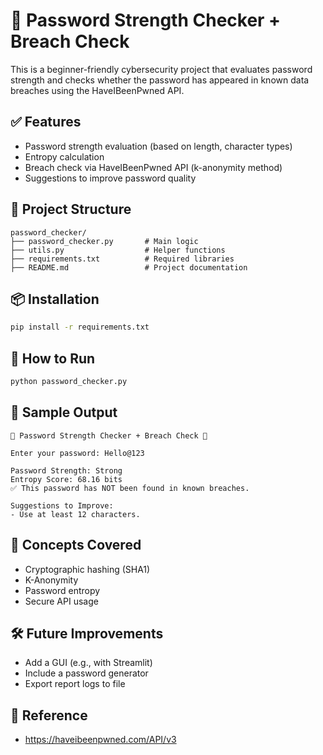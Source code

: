 # 🔐 Password Strength Checker + Breach Check

This is a beginner-friendly cybersecurity project that evaluates password strength and checks whether the password has appeared in known data breaches using the HaveIBeenPwned API.

## ✅ Features
- Password strength evaluation (based on length, character types)
- Entropy calculation
- Breach check via HaveIBeenPwned API (k-anonymity method)
- Suggestions to improve password quality

## 📁 Project Structure
```
password_checker/
├── password_checker.py       # Main logic
├── utils.py                  # Helper functions
├── requirements.txt          # Required libraries
├── README.md                 # Project documentation
```

## 📦 Installation
```bash
pip install -r requirements.txt
```

## 🚀 How to Run
```bash
python password_checker.py
```

## 📌 Sample Output
```
🔐 Password Strength Checker + Breach Check 🔐

Enter your password: Hello@123

Password Strength: Strong
Entropy Score: 68.16 bits
✅ This password has NOT been found in known breaches.

Suggestions to Improve:
- Use at least 12 characters.
```

## 🧠 Concepts Covered
- Cryptographic hashing (SHA1)
- K-Anonymity
- Password entropy
- Secure API usage

## 🛠 Future Improvements
- Add a GUI (e.g., with Streamlit)
- Include a password generator
- Export report logs to file

## 🧪 Reference
- https://haveibeenpwned.com/API/v3
